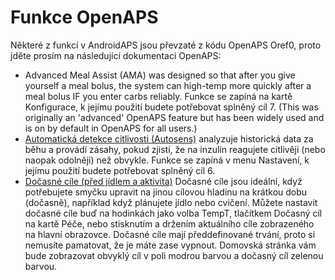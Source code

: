 # Funkce OpenAPS

Některé z funkcí v AndroidAPS jsou převzaté z kódu OpenAPS Oref0, proto jděte prosím na následující dokumentaci OpenAPS:

* Advanced Meal Assist (AMA) was designed so that after you give yourself a meal bolus, the system can high-temp more quickly after a meal bolus IF you enter carbs reliably. Funkce se zapíná na kartě Konfigurace, k jejímu použití budete potřebovat splněný cíl 7. (This was originally an 'advanced' OpenAPS feature but has been widely used and is on by default in OpenAPS for all users.)
* [Automatická detekce citlivosti (Autosens)](http://openaps.readthedocs.io/en/latest/docs/walkthrough/phase-4/advanced-features.html#auto-sensitivity-mode) analyzuje historická data za běhu a provádí zásahy, pokud zjistí, že na inzulín reagujete citlivěji (nebo naopak odolněji) než obvykle. Funkce se zapíná v menu Nastavení, k jejímu použití budete potřebovat splněný cíl 6.
* [Dočasné cíle (před jídlem a aktivita)](http://openaps.readthedocs.io/en/latest/docs/walkthrough/phase-4/advanced-features.html#eating-soon-and-activity-mode-temporary-targets) Dočasné cíle jsou ideální, když potřebujete smyčku upravit na jinou cílovou hladinu na krátkou dobu (dočasně), například když plánujete jídlo nebo cvičení. Můžete nastavit dočasné cíle buď na hodinkách jako volba TempT, tlačítkem Dočasný cíl na kartě Péče, nebo stisknutím a držením aktuálního cíle zobrazeného na hlavní obrazovce. Dočasné cíle mají předdefinované trvání, proto si nemusíte pamatovat, že je máte zase vypnout. Domovská stránka vám bude zobrazovat obvyklý cíl v poli modrou barvou a dočasný cíl zelenou barvou.